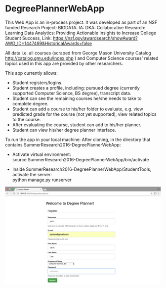 # DegreePlannerWebApp

This Web App is an in-process project. It was developed as part of an NSF funded Research Project:
BIGDATA: IA: DKA: Collaborative Research: Learning Data Analytics: Providing Actionable Insights to Increase College Student Success,
Link: https://nsf.gov/awardsearch/showAward?AWD_ID=1447489&HistoricalAwards=false

All data i.e. all courses (scraped from George Mason University Catalog http://catalog.gmu.edu/index.php ) and Computer Science courses' related topics used in this app are provided by other researchers.

This app currently allows:
- Student registers/logins.
- Student creates a profile, including: pursued degree (currently supported Computer Science, BS degree), transcript data.
- Student can see the remaining courses he/she needs to take to complete degree.
- Student can add a course to his/her folder to evaluate, e.g. view predicted grade for the course (not yet supported), view related topics to the course.
- After evaluating the course, student can add to his/her planner.
- Student can view his/her degree planner interface.

To run the app in your local machine:
After cloning, in the directory that contains SummerResearch2016-DegreePlannerWebApp:
- Activate virtual environment:<br/>
source SummerResearch2016-DegreePlannerWebApp/bin/activate

- Inside SummerResearch2016-DegreePlannerWebApp/StudentTools, activate the server: <br/>
python manage.py runserver


![alt text](screenshots/00-sign-up.png "Sign up view")
